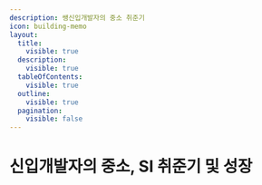 ```yaml
---
description: 쌩신입개발자의 중소 취준기
icon: building-memo
layout:
  title:
    visible: true
  description:
    visible: true
  tableOfContents:
    visible: true
  outline:
    visible: true
  pagination:
    visible: false
---
```


# 신입개발자의 중소, SI 취준기 및 성장

